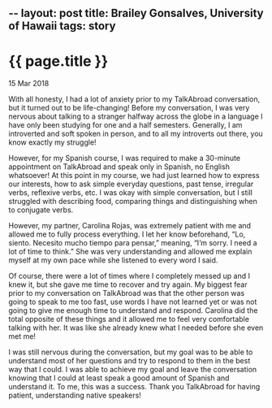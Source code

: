 --
layout: post
title: Brailey Gonsalves, University of Hawaii
tags: story
---

# {{ page.title }}

 15 Mar 2018

With all honesty, I had a lot of anxiety prior to my TalkAbroad conversation, but it turned out to be life-changing! Before my conversation, I was very nervous about talking to a stranger halfway across the globe in a language I have only been studying for one and a half semesters. Generally, I am introverted and soft spoken in person, and to all my introverts out there, you know exactly my struggle!

However, for my Spanish course, I was required to make a 30-minute appointment on TalkAbroad and speak only in Spanish, no English whatsoever! At this point in my course, we had just learned how to express our interests, how to ask simple everyday questions, past tense, irregular verbs, reflexive verbs, etc. I was okay with simple conversation, but I still struggled with describing food, comparing things and distinguishing when to conjugate verbs. 

However, my partner, Carolina Rojas, was extremely patient with me and allowed me to fully process everything. I let her know beforehand, “Lo, siento. Necesito mucho tiempo para pensar,” meaning, “I’m sorry. I need a lot of time to think.” She was very understanding and allowed me explain myself at my own pace while she listened to every word I said.

Of course, there were a lot of times where I completely messed up and I knew it, but she gave me time to recover and try again. My biggest fear prior to my conversation on TalkAbroad was that the other person was going to speak to me too fast, use words I have not learned yet or was not going to give me enough time to understand and respond. Carolina did the total opposite of these things and it allowed me to feel very comfortable talking with her. It was like she already knew what I needed before she even met me!

I was still nervous during the conversation, but my goal was to be able to understand most of her questions and try to respond to them in the best way that I could. I was able to achieve my goal and leave the conversation knowing that I could at least speak a good amount of Spanish and understand it. To me, this was a success. Thank you TalkAbroad for having patient, understanding native speakers!